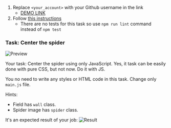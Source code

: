 1. Replace `<your_account>` with your Github username in the link
    - [DEMO LINK](https://korzhalexey.github.io/js_center_spider_DOM/)
2. Follow [this instructions](https://mate-academy.github.io/layout_task-guideline/)
    - There are no tests for this task so use `npm run lint` command instead of `npm test` 

### Task: Center the spider

![Preview](./src/images/preview.png)

Your task: Center the spider using only JavaScript. Yes, it task can be easily done with pure CSS, but not now. Do it with JS.

You no need to write any styles or HTML code in this task. Change only `main.js` file.

Hints: 
- Field has `wall` class.
- Spider image has `spider` class.

It's an expected result of your job:
![Result](./src/images/result.png)
